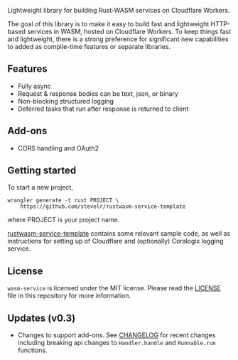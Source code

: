 Lightweight library for building Rust-WASM services on Cloudflare Workers.


The goal of this library is to make it easy to build fast and
lightweight HTTP-based services in WASM, hosted on Cloudflare Workers. 
To keep things fast and lightweight, there is a strong preference for
significant new capabilities to added as compile-time features or separate
libraries.

## Features

- Fully async
- Request & response bodies can be text, json, or binary
- Non-blocking structured logging
- Deferred tasks that run after response is returned to client

## Add-ons

- CORS handling and OAuth2

## Getting started

To start a new project,

    wrangler generate -t rust PROJECT \
	    https://github.com/stevelr/rustwasm-service-template

where PROJECT is your project name.

[rustwasm-service-template](https://github.com/stevelr/rustwasm-service-template/blob/master/README.md) 
contains some relevant sample code, as well as
instructions for setting up of Cloudflare and (optionally) Coralogix logging
service.

## License
`wasm-service` is licensed under the MIT license. Please read the [LICENSE](LICENSE) file in this repository for more information.


## Updates (v0.3)

* Changes to support add-ons. 
See [CHANGELOG](./CHANGELOG.md) for recent changes including 
breaking api changes to `Handler.handle` and `Runnable.run` functions.


